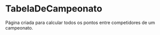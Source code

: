 # TabelaDeCampeonato
Página criada para calcular todos os pontos entre competidores de um campeonato.
